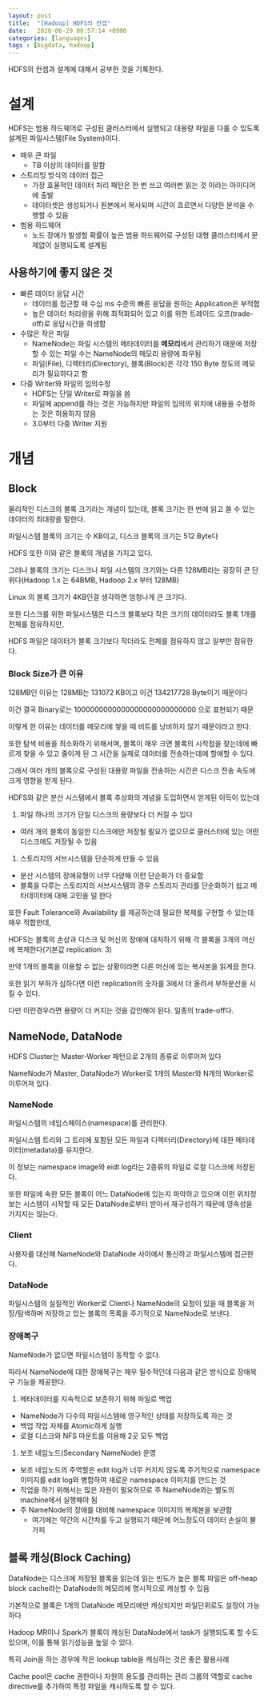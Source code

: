 ```yaml
---
layout: post
title:  "[Hadoop] HDFS의 컨셉"
date:   2020-06-29 00:57:14 +0900
categories: [languages]
tags : [bigdata, hadoop]
---
```

HDFS의 컨셉과 설계에 대해서 공부한 것을 기록한다.

<!--more-->


# 설계
HDFS는 범용 하드웨어로 구성된 클러스터에서 실행되고 대용량 파일을 다룰 수 있도록 설계된 파일시스템(File System)이다.

- 매우 큰 파일
  - TB 이상의 데이터를 말함
- 스트리밍 방식의 데이터 접근
  - 가장 효율적인 데이터 처리 패턴은 한 번 쓰고 여러번 읽는 것 이라는 아이디어에 출발
  - 데이터셋은 생성되거나 원본에서 복사되며 시간이 흐르면서 다양한 분석을 수행할 수 있음
- 범용 하드웨어
  - 노드 장애가 발생할 확률이 높은 범용 하드웨어로 구성된 대형 클러스터에서 문제없이 실행되도록 설계됨

## 사용하기에 좋지 않은 것

- 빠른 데이터 응답 시간
  - 데이터를 접근할 때 수십 ms 수준의 빠른 응답을 원하는 Application은 부적합
  - 높은 데이터 처리량을 위해 최적화되어 있고 이를 위한 트레이드 오프(trade-off)로 응답시간을 희생함
- 수많은 작은 파일
  - NameNode는 파일 시스템의 메타데이터를 **메모리**에서 관리하기 때문에 저장할 수 있는 파일 수는 NameNode의 메모리 용량에 좌우됨
  - 파일(File), 디렉터리(Directory), 블록(Block)은 각각 150 Byte 정도의 메모리가 필요하다고 함
- 다중 Writer와 파일의 임의수정
  - HDFS는 단일 Writer로 파일을 씀
  - 파일에 append를 하는 것은 가능하지만 파일의 임의의 위치에 내용을 수정하는 것은 허용하지 않음
  - 3.0부터 다중 Writer 지원

# 개념
## Block
물리적인 디스크의 블록 크기라는 개념이 있는데, 블록 크기는 한 번에 읽고 쓸 수 있는 데이터의 최대량을 말한다.

파일시스템 블록의 크기는 수 KB이고, 디스크 블록의 크기는 512 Byte다

HDFS 또한 이와 같은 블록의 개념을 가지고 있다.

그러나 블록의 크기는 디스크나 파일 시스템의 크기와는 다른 128MB라는 굉장히 큰 단위다(Hadoop 1.x 는 64BMB, Hadoop 2.x 부터 128MB)

Linux 의 블록 크기가 4KB인걸 생각하면 엄청나게 큰 크기다.

또한 디스크를 위한 파일시스템은 디스크 블록보다 작은 크기의 데이터라도 블록 1개를 전체를 점유하지만,

HDFS 파일은 데이터가 블록 크기보다 작더라도 전체를 점유하지 않고 일부만 점유한다.

### Block Size가 큰 이유
128MB인 이유는 128MB는 131072 KB이고 이건 134217728 Byte이기 때문이다

이건 결국 Binary로는 1000000000000000000000000000 으로 표현되기 때문

이렇게 한 이유는 데이터를 메모리에 쌓을 때 비트를 낭비하지 않기 때문이라고 한다.

또한 탐색 비용을 최소화하기 위해서며, 블록이 매우 크면 블록의 시작점을 찾는데에 빠르게 찾을 수 있고 줄이게 된 그 시간을 실제로 데이터를 전송하는데에 할애할 수 있다.

그래서 여러 개의 블록으로 구성된 대용량 파일을 전송하는 시간은 디스크 전송 속도에 크게 영향을 받게 된다.


HDFS와 같은 분산 시스템에서 블록 추상화의 개념을 도입하면서 얻게된 이득이 있는데

1. 파일 하나의 크기가 단일 디스크의 용량보다 더 커질 수 있다
  - 여러 개의 블록이 동일한 디스크에만 저장될 필요가 없으므로 클러스터에 있는 어떤 디스크에도 저장될 수 있음
1. 스토리지의 서브시스템을 단순하게 만들 수 있음
  - 분산 시스템의 장애유형이 너무 다양해 이런 단순화가 더 중요함
  - 블록을 다루는 스토리지의 서브시스템의 경우 스토리지 관리를 단순화하기 쉽고 메타데이터에 대해 고민을 덜 한다

또한 Fault Tolerance와 Availability 를 제공하는데 필요한 복제를 구현할 수 있는데 매우 적합한데,

HDFS는 블록의 손상과 디스크 및 머신의 장애에 대처하기 위해 각 블록을 3개의 머신에 복제한다(기본값 replication: 3)

만약 1개의 블록을 이용할 수 없는 상황이라면 다른 머신에 있는 복사본을 읽게끔 한다.

또한 읽기 부하가 심하다면 이런 replication의 숫자를 3에서 더 올려서 부하분산을 시킬 수 있다.

다만 이런경우라면 용량이 더 커지는 것을 감안해야 된다. 일종의 trade-off다.

## NameNode, DataNode
HDFS Cluster는 Master-Worker 패턴으로 2개의 종류로 이루어져 있다

NameNode가 Master, DataNode가 Worker로 1개의 Master와 N개의 Worker로 이루어져 있다.

### NameNode
파일시스템의 네임스페이스(namespace)를 관리한다.

파일시스템 트리와 그 트리에 포함된 모든 파일과 디렉터리(Directory)에 대한 메타데이터(metadata)를 유지한다.

이 정보는 namespace image와 eidt log라는 2종류의 파일로 로컬 디스크에 저장된다.

또한 파일에 속한 모든 블록이 어느 DataNode에 있는지 파악하고 있으며 이런 위치정보는 시스템이 시작할 때 모든 DataNode로부터 받아서 재구성하기 때문에 영속성을 가지지는 않는다.

### Client
사용자를 대신해 NameNode와 DataNode 사이에서 통신하고 파일시스템에 접근한다.

### DataNode
파일시스템의 실질적인 Worker로 Client나 NameNode의 요청이 있을 때 블록을 저장/탐색하며 저장하고 있는 블록의 목록을 주기적으로 NameNode로 보낸다.

### 장애복구
NameNode가 없으면 파일시스템이 동작할 수 없다.

따라서 NameNode에 대한 장애복구는 매우 필수적인데 다음과 같은 방식으로 장애복구 기능을 제공한다.

1. 메타데이터를 지속적으로 보존하기 위해 파일로 백업
  - NameNode가 다수의 파일시스템에 영구적인 상태를 저장하도록 하는 것
  - 백업 작업 자체를 Atomic하게 실행
  - 로컬 디스크와 NFS 마운트를 이용해 2곳 모두 백업
1. 보조 네임노드(Secondary NameNode) 운영
  - 보조 네임노드의 주역할은 edit log가 너무 커지지 않도록 주기적으로 namespace 이미지를 edit log와 병합하여 새로운 namespace 이미지를 만드는 것
  - 작업을 하기 위해서는 많은 자원이 필요하므로 주 NameNode와는 별도의 machine에서 실행해야 됨
  - 주 NameNode의 장애를 대비해 namespace 이미지의 복제본을 보관함
    - 여기에는 약간의 시간차를 두고 실행되기 때문에 어느정도이 데이터 손실이 불가피

## 블록 캐싱(Block Caching)
DataNode는 디스크에 저장된 블록을 읽는데 읽는 빈도가 높은 블록 파일은 off-heap block cache라는 DataNode의 메모리에 명시적으로 캐싱할 수 있음

기본적으로 블록은 1개의 DataNode 메모리에만 캐싱되지만 파일단위로도 설정이 가능하다

Hadoop MR이나 Spark가 블록이 캐싱된 DataNode에서 task가 실행되도록 할 수도 있으며, 이를 통해 읽기성능을 높일 수 있다.

특히 Join을 하는 경우에 작은 lookup table을 캐싱하는 것은 좋은 활용사례

Cache pool은 cache 권한이나 자원의 용도를 관리하는 관리 그룹의 역할로 cache directive를 추가하여 특정 파일을 캐시하도록 할 수 있다.
